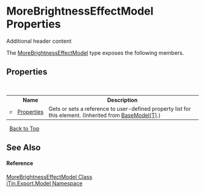 # MoreBrightnessEffectModel Properties
Additional header content 

The <a href="T_iTin_Export_Model_MoreBrightnessEffectModel">MoreBrightnessEffectModel</a> type exposes the following members.


## Properties
&nbsp;<table><tr><th></th><th>Name</th><th>Description</th></tr><tr><td>![Public property](media/pubproperty.gif "Public property")</td><td><a href="P_iTin_Export_Model_BaseModel_1_Properties">Properties</a></td><td>
Gets or sets a reference to user-defined property list for this element.
 (Inherited from <a href="T_iTin_Export_Model_BaseModel_1">BaseModel(T)</a>.)</td></tr></table>&nbsp;
<a href="#morebrightnesseffectmodel-properties">Back to Top</a>

## See Also


#### Reference
<a href="T_iTin_Export_Model_MoreBrightnessEffectModel">MoreBrightnessEffectModel Class</a><br /><a href="N_iTin_Export_Model">iTin.Export.Model Namespace</a><br />